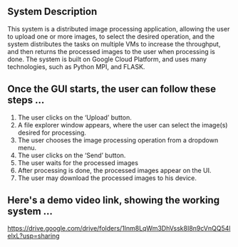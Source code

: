 ## System Description
This system is a distributed image processing application, allowing the user to upload one or more images, to select the desired operation,
and the system distributes the tasks on multiple VMs to increase the throughput, and then returns the processed images to the user when processing is done.
The system is built on Google Cloud Platform, and uses many technologies, such as Python MPI, and FLASK.

## Once the GUI starts, the user can follow these steps ...
1. The user clicks on the ‘Upload’ button.
2. A file explorer window appears, where the user can select the image(s) desired for processing.
3. The user chooses the image processing operation from a dropdown menu.
4. The user clicks on the ‘Send’ button.
5. The user waits for the processed images
6. After processing is done, the processed images appear on the UI.
7. The user may download the processed images to his device.

## Here's a demo video link, showing the working system ...
https://drive.google.com/drive/folders/1lnm8LqWm3DhVssk8I8n9cVnQQ54lelxL?usp=sharing
